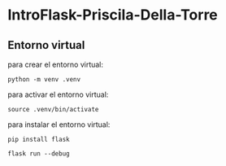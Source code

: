 # IntroFlask-Priscila-Della-Torre

## Entorno virtual

para crear el entorno virtual:

```
python -m venv .venv

```

para activar el entorno virtual:

```
source .venv/bin/activate

```

para instalar el entorno virtual:

```
pip install flask

```

```
flask run --debug

```
